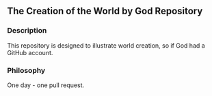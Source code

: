 ## The Creation of the World by God Repository

### Description

This repository is designed to illustrate world creation, so if God had a GitHub account.

### Philosophy

One day - one pull request.


